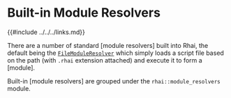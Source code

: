 Built-in Module Resolvers
=========================

{{#include ../../../links.md}}

There are a number of standard [module resolvers] built into Rhai, the default being the
[`FileModuleResolver`](file.md) which simply loads a script file based on the path (with `.rhai`
extension attached) and execute it to form a [module].

Built-in [module resolvers] are grouped under the `rhai::module_resolvers` module.
